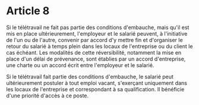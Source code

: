 # Article 8

  
Si le télétravail ne fait pas partie des conditions d'embauche, mais qu'il est mis en place ultérieurement, l'employeur et le salarié peuvent, à l'initiative de l'un ou de l'autre, convenir par accord d'y mettre fin et d'organiser le retour du salarié à temps plein dans les locaux de l'entreprise ou du client le cas échéant. Les modalités de cette réversibilité, notamment la mise en place d'un délai de prévenance, sont établies par un accord d'entreprise, une charte ou un accord écrit entre l'employeur et le salarié.

Si le télétravail fait partie des conditions d'embauche, le salarié peut ultérieurement postuler à tout emploi vacant, s'exerçant uniquement dans les locaux de l'entreprise et correspondant à sa qualification. Il bénéficie d'une priorité d'accès à ce poste.

  
